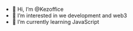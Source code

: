 - 👋 Hi, I’m @Kezoffice
- 👀 I’m interested in we development and web3
- 🌱 I’m currently learning JavaScript

<!---
Kezoffice/Kezoffice is a ✨ special ✨ repository because its `README.md` (this file) appears on your GitHub profile.
You can click the Preview link to take a look at your changes.
--->
